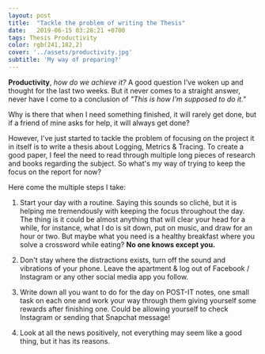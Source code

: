 ```yaml
---
layout: post
title:  "Tackle the problem of writing the Thesis"
date:   2019-06-15 03:28:21 +0700
tags: Thesis Productivity
color: rgb(241,182,2)
cover: '../assets/productivity.jpg'
subtitle: 'My way of preparing?'
---
```


**Productivity**, *how do we achieve it?*
A good question I've woken up and thought for the last two weeks. But it never comes to a straight answer, never have I come to a conclusion of *"This is how I'm supposed to do it."*

Why is there that when I need something finished, it will rarely get done, but if a friend of mine asks for help, it will always get done?

However, I've just started to tackle the problem of focusing on the project it in itself is to write a thesis about Logging, Metrics & Tracing. To create a good paper, I feel the need to read through multiple long pieces of research and books regarding the subject. So what's my way of trying to keep the focus on the report for now?

Here come the multiple steps I take:

1. Start your day with a routine.
Saying this sounds so cliché, but it is helping me tremendously with keeping the focus throughout the day. The thing is it could be almost anything that will clear your head for a while, for instance, what I do is sit down, put on music, and draw for an hour or two. But maybe what you need is a healthy breakfast where you solve a crossword while eating? **No one knows except you.**

2. Don't stay where the distractions exists, turn off the sound and vibrations of your phone. Leave the apartment & log out of Facebook / Instagram or any other social media app you follow.

3. Write down all you want to do for the day on POST-IT notes, one small task on each one and work your way through them giving yourself some rewards after finishing one. Could be allowing yourself to check Instagram or sending that Snapchat message!

4. Look at all the news positively, not everything may seem like a good thing, but it has its reasons.
